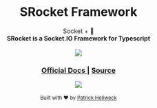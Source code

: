 <h1 align="center">SRocket Framework</h1>

<div align="center">Socket + 🚀</div>
<div align="center">
	<strong>SRocket is a Socket.IO Framework for Typescript</strong>
</div>

<br />

<div align="center">
	<a href="https://nodei.co/npm/srocket/"><img src="https://nodei.co/npm/srocket.png"></a>
</div>

<div align="center">
  <h3>
    <a href="https://fetzenrndy.github.io/SRocket/#/">
      Official Docs
    </a>
    <span> | </span>
    <a href="https://github.com/FetzenRndy/srocket">
      Source
    </a>
	<div style="margin-top: 15px">
		<a href="https://travis-ci.org/FetzenRndy/SRocket">
			<img src="https://travis-ci.org/FetzenRndy/SRocket.svg?branch=master">
		</a>
	</div>
  </h3>
</div>

<div align="center">
  <sub>Built with ❤︎ by <a href="https://github.com/FetzenRndy">Patrick Hollweck</a>
</div>
